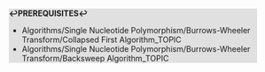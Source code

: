 <div style="margin:2em; background-color: #e0e0e0;">

<strong>↩PREREQUISITES↩</strong>

 * Algorithms/Single Nucleotide Polymorphism/Burrows-Wheeler Transform/Collapsed First Algorithm_TOPIC
 * Algorithms/Single Nucleotide Polymorphism/Burrows-Wheeler Transform/Backsweep Algorithm_TOPIC

</div>

